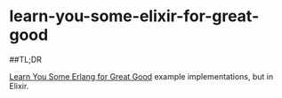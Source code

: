 # learn-you-some-elixir-for-great-good

##TL;DR

[Learn You Some Erlang for Great Good](https://learnyousomeerlang.com/content)  example implementations, but in Elixir.
